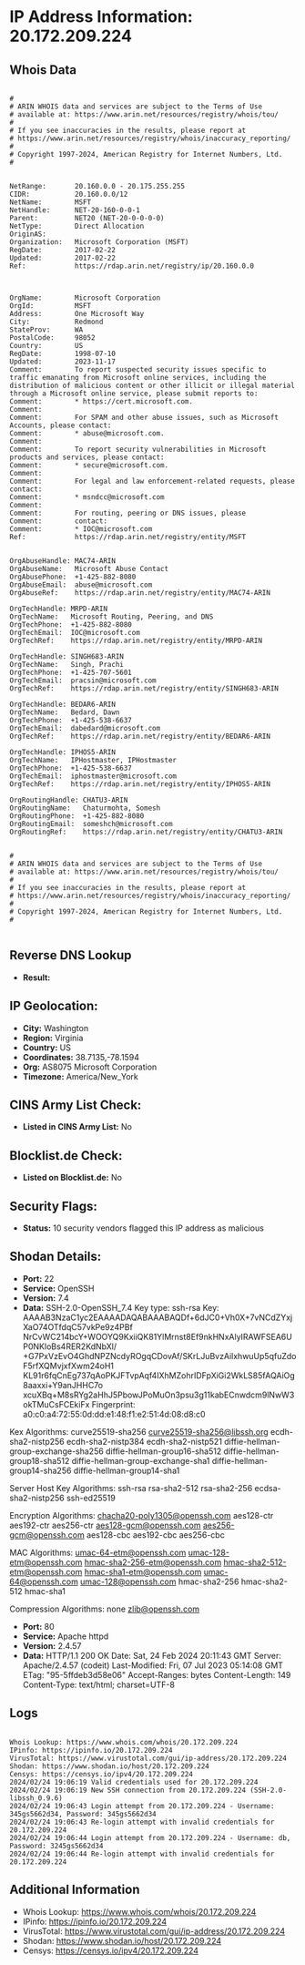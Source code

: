 # IP Address Information: 20.172.209.224

## Whois Data
```

#
# ARIN WHOIS data and services are subject to the Terms of Use
# available at: https://www.arin.net/resources/registry/whois/tou/
#
# If you see inaccuracies in the results, please report at
# https://www.arin.net/resources/registry/whois/inaccuracy_reporting/
#
# Copyright 1997-2024, American Registry for Internet Numbers, Ltd.
#


NetRange:       20.160.0.0 - 20.175.255.255
CIDR:           20.160.0.0/12
NetName:        MSFT
NetHandle:      NET-20-160-0-0-1
Parent:         NET20 (NET-20-0-0-0-0)
NetType:        Direct Allocation
OriginAS:       
Organization:   Microsoft Corporation (MSFT)
RegDate:        2017-02-22
Updated:        2017-02-22
Ref:            https://rdap.arin.net/registry/ip/20.160.0.0



OrgName:        Microsoft Corporation
OrgId:          MSFT
Address:        One Microsoft Way
City:           Redmond
StateProv:      WA
PostalCode:     98052
Country:        US
RegDate:        1998-07-10
Updated:        2023-11-17
Comment:        To report suspected security issues specific to traffic emanating from Microsoft online services, including the distribution of malicious content or other illicit or illegal material through a Microsoft online service, please submit reports to:
Comment:        * https://cert.microsoft.com.  
Comment:        
Comment:        For SPAM and other abuse issues, such as Microsoft Accounts, please contact:
Comment:        * abuse@microsoft.com.  
Comment:        
Comment:        To report security vulnerabilities in Microsoft products and services, please contact:
Comment:        * secure@microsoft.com.  
Comment:        
Comment:        For legal and law enforcement-related requests, please contact:
Comment:        * msndcc@microsoft.com
Comment:        
Comment:        For routing, peering or DNS issues, please 
Comment:        contact:
Comment:        * IOC@microsoft.com
Ref:            https://rdap.arin.net/registry/entity/MSFT


OrgAbuseHandle: MAC74-ARIN
OrgAbuseName:   Microsoft Abuse Contact
OrgAbusePhone:  +1-425-882-8080 
OrgAbuseEmail:  abuse@microsoft.com
OrgAbuseRef:    https://rdap.arin.net/registry/entity/MAC74-ARIN

OrgTechHandle: MRPD-ARIN
OrgTechName:   Microsoft Routing, Peering, and DNS
OrgTechPhone:  +1-425-882-8080 
OrgTechEmail:  IOC@microsoft.com
OrgTechRef:    https://rdap.arin.net/registry/entity/MRPD-ARIN

OrgTechHandle: SINGH683-ARIN
OrgTechName:   Singh, Prachi 
OrgTechPhone:  +1-425-707-5601 
OrgTechEmail:  pracsin@microsoft.com
OrgTechRef:    https://rdap.arin.net/registry/entity/SINGH683-ARIN

OrgTechHandle: BEDAR6-ARIN
OrgTechName:   Bedard, Dawn 
OrgTechPhone:  +1-425-538-6637 
OrgTechEmail:  dabedard@microsoft.com
OrgTechRef:    https://rdap.arin.net/registry/entity/BEDAR6-ARIN

OrgTechHandle: IPHOS5-ARIN
OrgTechName:   IPHostmaster, IPHostmaster 
OrgTechPhone:  +1-425-538-6637 
OrgTechEmail:  iphostmaster@microsoft.com
OrgTechRef:    https://rdap.arin.net/registry/entity/IPHOS5-ARIN

OrgRoutingHandle: CHATU3-ARIN
OrgRoutingName:   Chaturmohta, Somesh 
OrgRoutingPhone:  +1-425-882-8080 
OrgRoutingEmail:  someshch@microsoft.com
OrgRoutingRef:    https://rdap.arin.net/registry/entity/CHATU3-ARIN


#
# ARIN WHOIS data and services are subject to the Terms of Use
# available at: https://www.arin.net/resources/registry/whois/tou/
#
# If you see inaccuracies in the results, please report at
# https://www.arin.net/resources/registry/whois/inaccuracy_reporting/
#
# Copyright 1997-2024, American Registry for Internet Numbers, Ltd.
#


```
## Reverse DNS Lookup
- **Result:** 

## IP Geolocation:
- **City:** Washington
- **Region:** Virginia
- **Country:** US
- **Coordinates:** 38.7135,-78.1594
- **Org:** AS8075 Microsoft Corporation
- **Timezone:** America/New_York

## CINS Army List Check:
- **Listed in CINS Army List:** 
No

## Blocklist.de Check:
- **Listed on Blocklist.de:** 
No

## Security Flags:
- **Status:** 10 security vendors flagged this IP address as malicious

## Shodan Details:
- **Port:** 22
- **Service:** OpenSSH
- **Version:** 7.4
- **Data:** SSH-2.0-OpenSSH_7.4
Key type: ssh-rsa
Key: AAAAB3NzaC1yc2EAAAADAQABAAABAQDf+6dJC0+Vh0X+7vNCdZYxjXaO74OTfdqC57vkPe9z4PBf
NrCvWC214bcY+WOOYQ9KxiiQK81YlMrnst8Ef9nkHNxAlyIRAWFSEA6UP0NKloBs4RER2KdNbXl/
+G7PxVzEvO4GhdNPZNcdyROgqCDovAf/SKrLJuBvzAilxhwuUp5qfuZdoF5rfXQMvjxfXwm24oH1
KL91r6fqCnEg737qAoPKJFTvpAqf4IXhMZohrIDFpXiGi2WkLS85fAQAiOg8aaxxi+Y9anJHHC7o
xcuXBq+M8sRYg2aHhJ5PbowJPoMuOn3psu3g11kabECnwdcm9lNwW3okTMuCsFCEkiFx
Fingerprint: a0:c0:a4:72:55:0d:dd:e1:48:f1:e2:51:4d:08:d8:c0

Kex Algorithms:
	curve25519-sha256
	curve25519-sha256@libssh.org
	ecdh-sha2-nistp256
	ecdh-sha2-nistp384
	ecdh-sha2-nistp521
	diffie-hellman-group-exchange-sha256
	diffie-hellman-group16-sha512
	diffie-hellman-group18-sha512
	diffie-hellman-group-exchange-sha1
	diffie-hellman-group14-sha256
	diffie-hellman-group14-sha1

Server Host Key Algorithms:
	ssh-rsa
	rsa-sha2-512
	rsa-sha2-256
	ecdsa-sha2-nistp256
	ssh-ed25519

Encryption Algorithms:
	chacha20-poly1305@openssh.com
	aes128-ctr
	aes192-ctr
	aes256-ctr
	aes128-gcm@openssh.com
	aes256-gcm@openssh.com
	aes128-cbc
	aes192-cbc
	aes256-cbc

MAC Algorithms:
	umac-64-etm@openssh.com
	umac-128-etm@openssh.com
	hmac-sha2-256-etm@openssh.com
	hmac-sha2-512-etm@openssh.com
	hmac-sha1-etm@openssh.com
	umac-64@openssh.com
	umac-128@openssh.com
	hmac-sha2-256
	hmac-sha2-512
	hmac-sha1

Compression Algorithms:
	none
	zlib@openssh.com


- **Port:** 80
- **Service:** Apache httpd
- **Version:** 2.4.57
- **Data:** HTTP/1.1 200 OK
Date: Sat, 24 Feb 2024 20:11:43 GMT
Server: Apache/2.4.57 (codeit)
Last-Modified: Fri, 07 Jul 2023 05:14:08 GMT
ETag: "95-5ffdeb3d58e06"
Accept-Ranges: bytes
Content-Length: 149
Content-Type: text/html; charset=UTF-8



## Logs
```

Whois Lookup: https://www.whois.com/whois/20.172.209.224
IPinfo: https://ipinfo.io/20.172.209.224
VirusTotal: https://www.virustotal.com/gui/ip-address/20.172.209.224
Shodan: https://www.shodan.io/host/20.172.209.224
Censys: https://censys.io/ipv4/20.172.209.224
2024/02/24 19:06:19 Valid credentials used for 20.172.209.224
2024/02/24 19:06:19 New SSH connection from 20.172.209.224 (SSH-2.0-libssh_0.9.6)
2024/02/24 19:06:43 Login attempt from 20.172.209.224 - Username: 345gs5662d34, Password: 345gs5662d34
2024/02/24 19:06:43 Re-login attempt with invalid credentials for 20.172.209.224
2024/02/24 19:06:44 Login attempt from 20.172.209.224 - Username: db, Password: 3245gs5662d34
2024/02/24 19:06:44 Re-login attempt with invalid credentials for 20.172.209.224

```
## Additional Information
- Whois Lookup: https://www.whois.com/whois/20.172.209.224
- IPinfo: https://ipinfo.io/20.172.209.224
- VirusTotal: https://www.virustotal.com/gui/ip-address/20.172.209.224
- Shodan: https://www.shodan.io/host/20.172.209.224
- Censys: https://censys.io/ipv4/20.172.209.224

